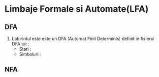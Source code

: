 # Limbaje Formale si Automate(LFA)

## DFA
1. Labirintul este este un DFA (Automat Finit Determinis) definit in fisierul DFA.txt :
    - Stari :
    - Simboluri :

## NFA
